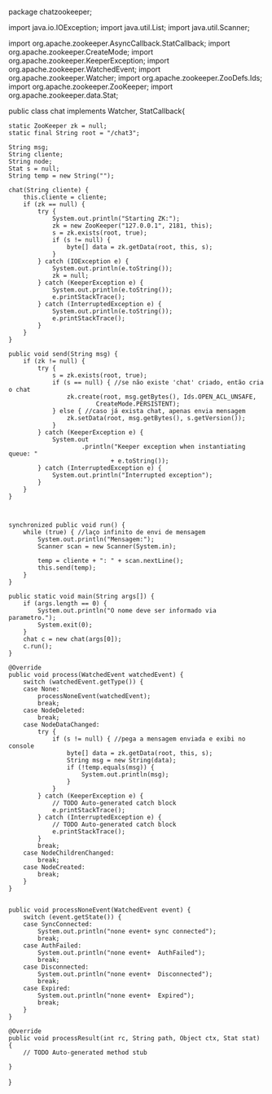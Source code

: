 package chatzookeeper;

import java.io.IOException;
import java.util.List;
import java.util.Scanner;

import org.apache.zookeeper.AsyncCallback.StatCallback;
import org.apache.zookeeper.CreateMode;
import org.apache.zookeeper.KeeperException;
import org.apache.zookeeper.WatchedEvent;
import org.apache.zookeeper.Watcher;
import org.apache.zookeeper.ZooDefs.Ids;
import org.apache.zookeeper.ZooKeeper;
import org.apache.zookeeper.data.Stat;

public class chat implements Watcher, StatCallback{

	static ZooKeeper zk = null;
	static final String root = "/chat3";

	String msg;
	String cliente;	
	String node;
	Stat s = null;
	String temp = new String("");

	chat(String cliente) {
		this.cliente = cliente;
		if (zk == null) {
			try {
				System.out.println("Starting ZK:");
				zk = new ZooKeeper("127.0.0.1", 2181, this);
				s = zk.exists(root, true);	
				if (s != null) {
					byte[] data = zk.getData(root, this, s);
				}
			} catch (IOException e) {
				System.out.println(e.toString());
				zk = null;
			} catch (KeeperException e) {
				System.out.println(e.toString());
				e.printStackTrace();
			} catch (InterruptedException e) {
				System.out.println(e.toString());
				e.printStackTrace();
			}
		}
	}

	public void send(String msg) {
		if (zk != null) {
			try {
				s = zk.exists(root, true);
				if (s == null) { //se não existe 'chat' criado, então cria o chat
					zk.create(root, msg.getBytes(), Ids.OPEN_ACL_UNSAFE,
							CreateMode.PERSISTENT);
				} else { //caso já exista chat, apenas envia mensagem
					zk.setData(root, msg.getBytes(), s.getVersion());
				}
			} catch (KeeperException e) {
				System.out
						.println("Keeper exception when instantiating queue: "
								+ e.toString());
			} catch (InterruptedException e) {
				System.out.println("Interrupted exception");
			}
		}
	}



	synchronized public void run() {
		while (true) { //laço infinito de envi de mensagem
			System.out.println("Mensagem:");
			Scanner scan = new Scanner(System.in);

			temp = cliente + ": " + scan.nextLine();
			this.send(temp);		
		}
	}

	public static void main(String args[]) {
		if (args.length == 0) {
			System.out.println("O nome deve ser informado via parametro.");
	        System.exit(0);
		}
		chat c = new chat(args[0]);
		c.run();
	}

	@Override
	public void process(WatchedEvent watchedEvent) {
		switch (watchedEvent.getType()) {
		case None:
			processNoneEvent(watchedEvent);
			break;
		case NodeDeleted:
			break;
		case NodeDataChanged:
			try {
				if (s != null) { //pega a mensagem enviada e exibi no console
					byte[] data = zk.getData(root, this, s);
					String msg = new String(data);
					if (!temp.equals(msg)) {
						System.out.println(msg);
					}
				}
			} catch (KeeperException e) {
				// TODO Auto-generated catch block
				e.printStackTrace();
			} catch (InterruptedException e) {
				// TODO Auto-generated catch block
				e.printStackTrace();
			}
			break;
		case NodeChildrenChanged:
			break;
		case NodeCreated:
			break;
		} 
	}


	public void processNoneEvent(WatchedEvent event) {
		switch (event.getState()) {
		case SyncConnected:
			System.out.println("none event+ sync connected");
			break;
		case AuthFailed:
			System.out.println("none event+  AuthFailed");
			break;
		case Disconnected:
			System.out.println("none event+  Disconnected");
			break;
		case Expired:
			System.out.println("none event+  Expired");
			break;
		}
	}

	@Override
	public void processResult(int rc, String path, Object ctx, Stat stat) {
		// TODO Auto-generated method stub

	}

}

